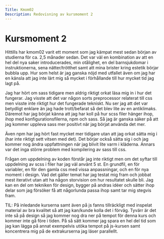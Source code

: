 ```yaml
---
Title: Kmom02
Description: Redovisning av kursmoment 2
---
```


Kursmoment 2
==================

Hittills har kmom02 varit ett moment som jag kämpat mest sedan början av studierna för ca. 2,5 månader sedan.
Det var väl en kombination av att en hel del nya saker introducerades, min otålighet, en del barnsjukdomar i instruktionerna, sena nätter/trötthet
samt att mina brister kring estetik börjar bubbla upp.
Hur som helst är jag ganska nöjd med utfallet även om jag har en känsla att jag inte lärt mig så mycket
 i förhållande till hur mycket tid jag lagt på.

Jag har hört om sass tidigare men aldrig riktigt orkat läsa mig in i hur det fungerar. 
Jag visste att det var någon sorts preprocessor relaterat till css men visste inte riktigt hur det fungerade tekniskt.
Nu ser jag att det var betydligt enklare än jag hade trott/befarat så det blev lite av en antiklimaks.
Däremot har jag börjat känna att jag har koll på hur scss filer hänger ihop, ihop med konfigurationsfilerna, npm och sass.
Så jag är ganska säker på att jag kommer uppleva sass mer positivt när jag börjat använda det mer.

Även npm har jag hört fast mycket mer tidigare utan att jag orkat sätta mig i (har inte riktigt sett vitsen med det).
Det börjar också sätta sig i och jag kommer nog ändra uppfattningen när jag blivit lite varm i kläderna.
Annars var det inga större problem med kompilering av sass till css.

Frågan om uppdelning av koden förstår jag inte riktigt men om det syftar till uppdelning av scss i filer har jag väl använt 5 st.
En grundfil, en för variabler, en för den gamla css med vissa anpassningar, och en för nya moment i design.
Vad det gäller temat har jag testat mig fram och jobbat mest iterativt utan att ha någon storvision om hur resultatet skulle bli.
Jag kan en del om tekniken för design, bygger på andras idéer och sätter ihop delar
som jag försöker få att någorlunda passa ihop samt tar mig stegvis fram.

TIL: På inledande kurserna samt även på js fanns tillräckligt med inspelat material av bra kvalitet
så att jag kan/kunde kolla det i förväg. Tyvärr är det inte så på design så jag kommer nog dra ner på tempot för denna kurs
och kommer inte gå före i tiden. På så sätt kommer jag spara en hel del tid som jag kan lägga på annat 
exempelvis utöka tempot på js-kursen samt koncentrera mig på de extrakurserna jag läser parallellt.